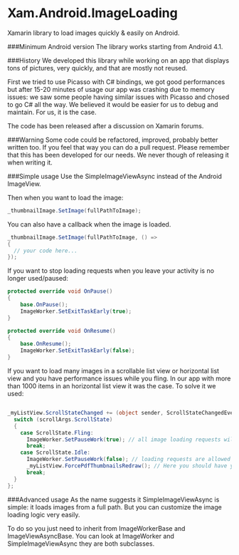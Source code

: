 Xam.Android.ImageLoading
==========================================

Xamarin library to load images quickly & easily on Android.

###Minimum Android version
The library works starting from Android 4.1.

###History
We developed this library while working on an app that displays tons of pictures, very quickly, and that are mostly not reused.

First we tried to use Picasso with C# bindings, we got good performances but after 15-20 minutes of usage our app was crashing due to memory issues: we saw some people having similar issues with Picasso and chosed to go C# all the way.
We believed it would be easier for us to debug and maintain. For us, it is the case.

The code has been released after a discussion on Xamarin forums.

###Warning
Some code could be refactored, improved, probably better written too. If you feel that way you can do a pull request.
Please remember that this has been developed for our needs. We never though of releasing it when writing it.

###Simple usage
Use the SimpleImageViewAsync instead of the Android ImageView.

Then when you want to load the image:
```C#
_thumbnailImage.SetImage(fullPathToImage);
```

You can also have a callback when the image is loaded.
```C#
_thumbnailImage.SetImage(fullPathToImage, () =>
{
  // your code here...
});
```

If you want to stop loading requests when you leave your activity is no longer used/paused:
```C#
protected override void OnPause()
{
	base.OnPause();
	ImageWorker.SetExitTaskEarly(true);
}

protected override void OnResume()
{
	base.OnResume();
	ImageWorker.SetExitTaskEarly(false);
}
```

If you want to load many images in a scrollable list view or horizontal list view and you have performance issues while you fling. In our app with more than 1000 items in an horizontal list view it was the case. To solve it we used:
```C#

_myListView.ScrollStateChanged += (object sender, ScrollStateChangedEventArgs scrollArgs) => {
  switch (scrollArgs.ScrollState)
  {
    case ScrollState.Fling:
      ImageWorker.SetPauseWork(true); // all image loading requests will be silently canceled
      break;
    case ScrollState.Idle:
      ImageWorker.SetPauseWork(false); // loading requests are allowed again
      _myListView.ForcePdfThumbnailsRedraw(); // Here you should have your custom method that forces redrawing visible list items
      break;
  }
};
```

###Advanced usage
As the name suggests it SimpleImageViewAsync is simple: it loads images from a full path. But you can customize the image loading logic very easily.

To do so you just need to inherit from ImageWorkerBase and ImageViewAsyncBase. You can look at ImageWorker and SimpleImageViewAsync they are both subclasses.

